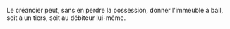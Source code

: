   
 Le créancier peut, sans en perdre la possession, donner l'immeuble à bail, soit à un tiers, soit au débiteur lui-même.  

  
